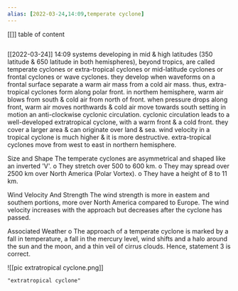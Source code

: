 ```yaml
---
alias: [2022-03-24,14:09,temperate cyclone]
---
```

[[]]
table of content
```toc
```

[[2022-03-24]] 14:09
systems developing in mid & high latitudes (350 latitude & 650 latitude in both hemispheres), beyond tropics, are called temperate cyclones or extra-tropical cyclones or mid-latitude cyclones or frontal cyclones or wave cyclones.
they develop when waveforms on a frontal surface separate a warm air mass from a cold air mass.
thus, extra-tropical cyclones form along polar front.
in northem hemisphere, warm air blows from south & cold air from north of front.
when pressure drops along front, warm air moves northwards & cold air move towards south setting in motion an anti-clockwise cyclonic circulation.
cyclonic circulation leads to a well-developed extratropical cyclone, with a warm front & a cold front.
they cover a larger area & can originate over land & sea.
wind velocity in a tropical cyclone is much higher & it is more destructive.
extra-tropical cyclones move from west to east in northern hemisphere.

Size and Shape
The temperate cyclones are asymmetrical and shaped like an inverted 'V'.
o They stretch over 500 to 600 km.
o They may spread over 2500 km over North America (Polar Vortex).
o They have a height of 8 to 11 km.

Wind Velocity And Strength
The wind strength is more in eastem and southem portions, more over North America compared to Europe.
The wind velocity increases with the approach but decreases after the cyclone has passed.

Associated Weather
o The approach of a temperate cyclone is marked by a fall in temperature, a fall in the mercury level, wind shifts and a halo around the sun and the moon, and a thin veil of cirrus clouds. Hence,
statement 3 is correct.

![[pic extratropical cyclone.png]]
```query 2022-03-24 14:13
"extratropical cyclone"
```